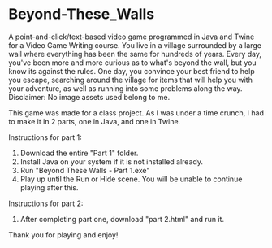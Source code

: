 # Beyond-These_Walls
A point-and-click/text-based video game programmed in Java and Twine for a Video Game Writing course.
You live in a village surrounded by a large wall where everything has been the same for hundreds of years. Every day, you've been more and more curious as to what's beyond the wall, but you know its against the rules. One day, you convince your best friend to help you escape, searching around the village for items that will help you with your adventure, as well as running into some problems along the way.
Disclaimer: No image assets used belong to me.

This game was made for a class project. As I was under a time crunch, I had to make it in 2 parts, one in Java, and one in Twine. 

Instructions for part 1:
1. Download the entire "Part 1" folder.
2. Install Java on your system if it is not installed already.
3. Run "Beyond These Walls - Part 1.exe"
4. Play up until the Run or Hide scene. You will be unable to continue playing after this.

Instructions for part 2:
1. After completing part one, download "part 2.html" and run it.

Thank you for playing and enjoy!

